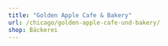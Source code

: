 ```yaml
---
title: "Golden Apple Cafe & Bakery"
url: /chicago/golden-apple-cafe-und-bakery/
shop: Bäckerei
---
```

